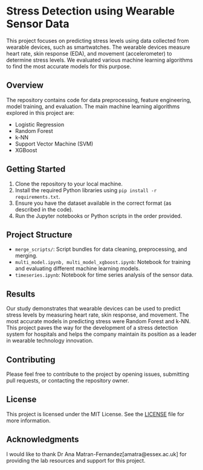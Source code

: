 <div class="markdown prose w-full break-words dark:prose-invert light">
    <h1>Stress Detection using Wearable Sensor Data</h1>
    <p>This project focuses on predicting stress levels using data collected from wearable devices, such as smartwatches. The wearable devices measure heart rate, skin response (EDA), and movement (accelerometer) to determine stress levels. We evaluated various machine learning algorithms to find the most accurate models for this purpose.</p>
    <h2>Overview</h2>
    <p>The repository contains code for data preprocessing, feature engineering, model training, and evaluation. The main machine learning algorithms explored in this project are:</p>
    <ul>
        <li>Logistic Regression</li>
        <li>Random Forest</li>
        <li>k-NN</li>
        <li>Support Vector Machine (SVM)</li>
        <li>XGBoost</li>
    </ul>
    <h2>Getting Started</h2>
    <ol>
        <li>Clone the repository to your local machine.</li>
        <li>Install the required Python libraries using <code>pip install -r requirements.txt</code>.</li>
        <li>Ensure you have the dataset available in the correct format (as described in the code).</li>
        <li>Run the Jupyter notebooks or Python scripts in the order provided.</li>
    </ol>
    <h2>Project Structure</h2>
    <ul>
        <li><code>merge_scripts/</code>: Script bundles for data cleaning, preprocessing, and merging.</li>
        <li><code>multi_model.ipynb, multi_model_xgboost.ipynb</code>: Notebook for training and evaluating different machine learning models.</li>
        <li><code>timeseries.ipynb</code>: Notebook for time series analysis of the sensor data.</li>
    </ul>
    <h2>Results</h2>
    <p>Our study demonstrates that wearable devices can be used to predict stress levels by measuring heart rate, skin response, and movement. The most accurate models in predicting stress were Random Forest and k-NN. This project paves the way for the development of a stress detection system for hospitals and helps the company maintain its position as a leader in wearable technology innovation.</p>
    <h2>Contributing</h2>
    <p>Please feel free to contribute to the project by opening issues, submitting pull requests, or contacting the repository owner.</p>
    <h2>License</h2>
    <p>This project is licensed under the MIT License. See the <a href="LICENSE" target="_new">LICENSE</a> file for more information.</p>
    <h2>Acknowledgments</h2>
    <p>I would like to thank Dr Ana Matran-Fernandez[amatra@essex.ac.uk] for providing the lab resources and support for this project.</p>
</div>
